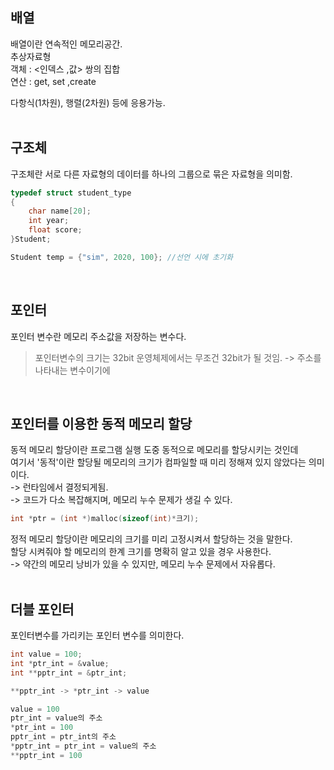 ## 배열 <br>
배열이란 연속적인 메모리공간.<br>
추상자료형<br>
객체 : <인덱스 ,값> 쌍의 집합<br>
연산 : get, set ,create

다항식(1차원), 행렬(2차원) 등에 응용가능.
<br>
<br>

## 구조체 <br>
구조체란 서로 다른 자료형의 데이터를 하나의 그룹으로 묶은 자료형을 의미함.

```c
typedef struct student_type
{
	char name[20];
	int year;
	float score;
}Student;

Student temp = {"sim", 2020, 100}; //선언 시에 초기화
```
<br>

## 포인터 <br>
포인터 변수란 메모리 주소값을 저장하는 변수다.

> 포인터변수의 크기는 32bit 운영체제에서는 무조건 32bit가 될 것임. -> 주소를 나타내는 변수이기에
<br>

## 포인터를 이용한 동적 메모리 할당 <br>
동적 메모리 할당이란 프로그램 실행 도중 동적으로 메모리를 할당시키는 것인데<br>
여기서 '동적'이란 할당될 메모리의 크기가 컴파일할 때 미리 정해져 있지 않았다는 의미이다.<br>
-> 런타임에서 결정되게됨.<br>
-> 코드가 다소 복잡해지며, 메모리 누수 문제가 생길 수 있다.<br>

```c
int *ptr = (int *)malloc(sizeof(int)*크기);
```

정적 메모리 할당이란 메모리의 크기를 미리 고정시켜서 할당하는 것을 말한다.<br>
할당 시켜줘야 할 메모리의 한계 크기를 명확히 알고 있을 경우 사용한다.<br>
-> 약간의 메모리 낭비가 있을 수 있지만, 메모리 누수 문제에서 자유롭다.<br>
<br>

## 더블 포인터 <br>
포인터변수를 가리키는 포인터 변수를 의미한다.<br>

```c
int value = 100;
int *ptr_int = &value;
int **pptr_int = &ptr_int;

**pptr_int -> *ptr_int -> value

value = 100
ptr_int = value의 주소
*ptr_int = 100
pptr_int = ptr_int의 주소
*pptr_int = ptr_int = value의 주소
**pptr_int = 100
```
<br>
